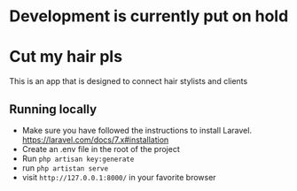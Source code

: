 <h1>Development is currently put on hold</h1>

<h1>Cut my hair pls</h1>
<p>This is an app that is designed to connect hair stylists and clients</p>

## Running locally

- Make sure you have followed the instructions to install Laravel. https://laravel.com/docs/7.x#installation
- Create an .env file in the root of the project
- Run `php artisan key:generate`
- run `php artistan serve`
- visit `http://127.0.0.1:8000/` in your favorite browser
